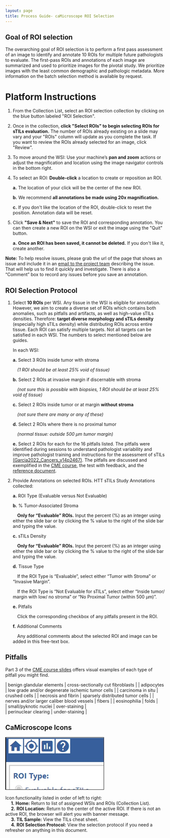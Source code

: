 ```yaml
---
layout: page
title: Process Guide- caMicroscope ROI Selection
---
```


## Goal of ROI selection

The overarching goal of ROI selection is to perform a first pass assessment of an image to identify and annotate 10 ROIs for multiple future pathologists to evaluate.  The first-pass ROIs and annotations of each image are summarized and used to prioritize images for the pivotal study. We prioritize images with the least common demographic and pathologic metadata.  More information on the batch selection method is available by request. 


# Platform Instructions

1. From the Collection List, select an ROI selection collection by clicking on the blue button labeled "ROI Selection". 

2. Once in the collection, **click "Select ROIs" to begin selecting ROIs for sTILs evaluation.** The number of ROIs already existing on a slide may vary and your "ROIs" column will update as you complete the task. If you want to review the ROIs already selected for an image, click "Review".

3. To move around the WSI: Use your machine’s **pan and zoom** actions or adjust the magnification and location using the image navigator controls in the bottom right. 

4. To select an ROI:  **Double-click** a location to create or reposition an ROI.
    
    **a.** The location of your click will be the center of the new ROI.  

    **b.** We recommend **all annotations be made using 20x magnification.**

    **c.** If you don't like the location of the ROI, double-click to reset the position. Annotation data will be reset. 

5. Click **"Save & Next"** to save the ROI and corresponding annotation. You can then create a new ROI on the WSI or exit the image using the "Quit" button.
    
    **a.** **Once an ROI has been saved, it cannot be deleted.** If you don't like it, create another. 

**Note:** To help resolve issues, please grab the url of the page that shows an issue and include it in an [email to the project team](../team.md) describing the issue. That will help us to find it quickly and investigate. There is also a “Comment” box to record any issues before you save an annotation.


## ROI Selection Protocol

1. Select **10 ROIs** per WSI. Any tissue in the WSI is eligible for annotation. However, we aim to create a diverse set of ROIs which contains both anomalies, such as pitfalls and artifacts, as well as high-value sTILs densities. Therefore: **target diverse morphology and sTILs density** (especially high sTILs density) while distributing ROIs across entire tissue. Each ROI can satisfy multiple targets. Not all targets can be satisfied in each WSI. The numbers to select mentioned below are guides. 

    In each WSI:  

    **a.**  Select 3 ROIs inside tumor with stroma    
            
    &emsp;*(1 ROI should be at least 25% void of tissue)*    

    **b.**  Select 2 ROIs at invasive margin if discernable with stroma   

    &emsp;*(not sure this is possible with biopsies, 1 ROI should be at least 25% void of tissue)*   

    **c.**  Select 2 ROIs inside tumor or at margin **without stroma**

    &emsp;*(not sure there are many or any of these)*    

    **d.**  Select 2 ROIs where there is no proximal tumor   

    &emsp;*(normal tissue: outside 500 μm tumor margin)*

    **e.**  Select 2 ROIs for each for the 16 pitfalls listed. The pitfalls were identified during sessions to understand pathologist variability and improve pathologist training and instructions for the assessment of sTILs [(Garcia2022_Cancers_v14p2467)](https://doi.org/10.3390/cancers14102467). The pitfalls are discussed and exemplified in the [CME course](../training-2023/cmeCourse.md), the test with feedback, and the [reference document](../training-2023/feedbackRefDoc.md).  

2. Provide Annotations on selected ROIs.  HTT sTILs Study Annotations collected:   

	**a.**  ROI Type (Evaluable versus Not Evaluable)

    **b.**  % Tumor-Associated Stroma
	    
    &emsp;**Only for “Evaluable” ROIs.** Input the percent (%) as an integer using either the slide bar or by clicking the % value to the right of the slide bar and typing the value. 
	
    **c.**  sTILs Density 

    &emsp;**Only for “Evaluable” ROIs.** Input the percent (%) as an integer using either the slide bar or by clicking the % value to the right of the slide bar and typing the value. 
	
    **d.**  Tissue Type 
	
    &emsp;If the ROI Type is “Evaluable”, select either “Tumor with Stroma” or “Invasive Margin”.  

	&emsp;If the ROI Type is “Not Evaluable for sTILs”, select either “Inside tumor/ margin with low/ no stroma” or “No Proximal Tumor (within 500 μm)”.  
	
    **e.**  Pitfalls
	
    &emsp;Click the corresponding checkbox of any pitfalls present in the ROI. 
	
    **f.**  Additional Comments
	
    &emsp;Any additional comments about the selected ROI and image can be added in this free-text box.


## Pitfalls

Part 3 of the [CME course slides](../training-2023/pdfs/cmeCourseSlides-combined-final-20230217.pdf) offers visual examples of each type of pitfall you might find.

| benign glandular elements	| cross-sectionally cut fibroblasts | 
| adipocytes | low grade and/or degenerate ischemic tumor cells | 
| carcinoma in situ | crushed cells | 
| necrosis and fibrin | sparsely distributed tumor cells | 
| nerves and/or larger caliber blood vessels | fibers | 
| eosinophilia | folds |  
| small/pyknotic nuclei	| over-staining |  
| perinuclear clearing | under-staining | 


## CaMicroscope Icons

![caMicroscope Icons](./pdfs-images/camic-processGuide/camic-roiSelection-icons.jpg)

Icon functionality listed in order of left to right:  
    &emsp; **1.** **Home:** Return to list of assigned WSIs and ROIs (Collection List).     
    &emsp; **2.** **ROI Location:** Return to the center of the active ROI. If there is not an active ROI, the browser will alert you with banner message.     
    &emsp; **3.** **TIL Sample:** View the TILs cheat sheet.      
    &emsp; **4.** **ROI Selection Protocol:** View the selection protocol if you need a refresher on anything in this document.          
    